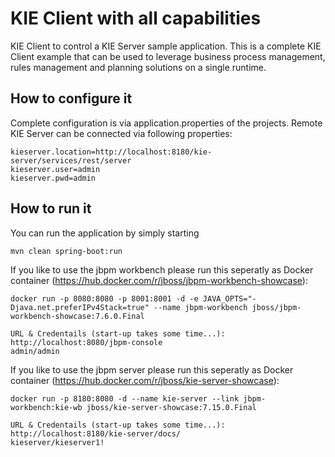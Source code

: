 KIE Client with all capabilities
========================================

KIE Client to control a KIE Server sample application.
This is a complete KIE Client example that can be used to leverage
business process management, rules management and planning solutions on a single runtime.

How to configure it
------------------------------

Complete configuration is via application.properties of the projects.
Remote KIE Server can be connected via following properties:

```
kieserver.location=http://localhost:8180/kie-server/services/rest/server
kieserver.user=admin
kieserver.pwd=admin
```

How to run it
------------------------------

You can run the application by simply starting

```
mvn clean spring-boot:run
```

If you like to use the jbpm workbench please run this seperatly as Docker container (https://hub.docker.com/r/jboss/jbpm-workbench-showcase):

```
docker run -p 8080:8080 -p 8001:8001 -d -e JAVA_OPTS="-Djava.net.preferIPv4Stack=true" --name jbpm-workbench jboss/jbpm-workbench-showcase:7.6.0.Final

URL & Credentails (start-up takes some time...):
http://localhost:8080/jbpm-console
admin/admin
```

If you like to use the jbpm server please run this seperatly as Docker container (https://hub.docker.com/r/jboss/kie-server-showcase):

```
docker run -p 8180:8080 -d --name kie-server --link jbpm-workbench:kie-wb jboss/kie-server-showcase:7.15.0.Final

URL & Credentails (start-up takes some time...):
http://localhost:8180/kie-server/docs/
kieserver/kieserver1!
```
